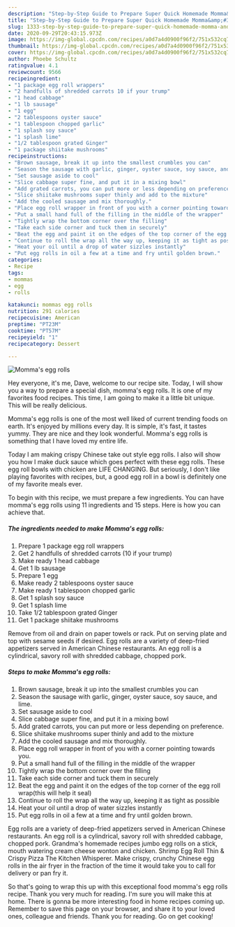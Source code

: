 ```yaml
---
description: "Step-by-Step Guide to Prepare Super Quick Homemade Momma&amp;#39;s egg rolls"
title: "Step-by-Step Guide to Prepare Super Quick Homemade Momma&amp;#39;s egg rolls"
slug: 1333-step-by-step-guide-to-prepare-super-quick-homemade-momma-and-39-s-egg-rolls
date: 2020-09-29T20:43:15.973Z
image: https://img-global.cpcdn.com/recipes/a0d7a4d0900f96f2/751x532cq70/mommas-egg-rolls-recipe-main-photo.jpg
thumbnail: https://img-global.cpcdn.com/recipes/a0d7a4d0900f96f2/751x532cq70/mommas-egg-rolls-recipe-main-photo.jpg
cover: https://img-global.cpcdn.com/recipes/a0d7a4d0900f96f2/751x532cq70/mommas-egg-rolls-recipe-main-photo.jpg
author: Phoebe Schultz
ratingvalue: 4.1
reviewcount: 9566
recipeingredient:
- "1 package egg roll wrappers"
- "2 handfulls of shredded carrots 10 if your trump"
- "1 head cabbage"
- "1 lb sausage"
- "1 egg"
- "2 tablespoons oyster sauce"
- "1 tablespoon chopped garlic"
- "1 splash soy sauce"
- "1 splash lime"
- "1/2 tablespoon grated Ginger"
- "1 package shiitake mushrooms"
recipeinstructions:
- "Brown sausage, break it up into the smallest crumbles you can"
- "Season the sausage with garlic, ginger, oyster sauce, soy sauce, and lime."
- "Set sausage aside to cool"
- "Slice cabbage super fine, and put it in a mixing bowl"
- "Add grated carrots, you can put more or less depending on preference."
- "Slice shiitake mushrooms super thinly and add to the mixture"
- "Add the cooled sausage and mix thoroughly."
- "Place egg roll wrapper in front of you with a corner pointing towards you."
- "Put a small hand full of the filling in the middle of the wrapper"
- "Tightly wrap the bottom corner over the filling"
- "Take each side corner and tuck them in securely"
- "Beat the egg and paint it on the edges of the top corner of the egg roll wrap(this will help it seal)"
- "Continue to roll the wrap all the way up, keeping it as tight as possible"
- "Heat your oil until a drop of water sizzles instantly"
- "Put egg rolls in oil a few at a time and fry until golden brown."
categories:
- Recipe
tags:
- mommas
- egg
- rolls

katakunci: mommas egg rolls 
nutrition: 291 calories
recipecuisine: American
preptime: "PT23M"
cooktime: "PT57M"
recipeyield: "1"
recipecategory: Dessert

---
```



![Momma&#39;s egg rolls](https://img-global.cpcdn.com/recipes/a0d7a4d0900f96f2/751x532cq70/mommas-egg-rolls-recipe-main-photo.jpg)

Hey everyone, it's me, Dave, welcome to our recipe site. Today, I will show you a way to prepare a special dish, momma&#39;s egg rolls. It is one of my favorites food recipes. This time, I am going to make it a little bit unique. This will be really delicious.

Momma&#39;s egg rolls is one of the most well liked of current trending foods on earth. It's enjoyed by millions every day. It is simple, it's fast, it tastes yummy. They are nice and they look wonderful. Momma&#39;s egg rolls is something that I have loved my entire life.

Today I am making crispy Chinese take out style egg rolls. I also will show you how I make duck sauce which goes perfect with these egg rolls. These egg roll bowls with chicken are LIFE CHANGING. But seriously, I don&#39;t like playing favorites with recipes, but, a good egg roll in a bowl is definitely one of my favorite meals ever.


To begin with this recipe, we must prepare a few ingredients. You can have momma&#39;s egg rolls using 11 ingredients and 15 steps. Here is how you can achieve that.

<!--inarticleads1-->

##### The ingredients needed to make Momma&#39;s egg rolls:

1. Prepare 1 package egg roll wrappers
1. Get 2 handfulls of shredded carrots (10 if your trump)
1. Make ready 1 head cabbage
1. Get 1 lb sausage
1. Prepare 1 egg
1. Make ready 2 tablespoons oyster sauce
1. Make ready 1 tablespoon chopped garlic
1. Get 1 splash soy sauce
1. Get 1 splash lime
1. Take 1/2 tablespoon grated Ginger
1. Get 1 package shiitake mushrooms


Remove from oil and drain on paper towels or rack. Put on serving plate and top with sesame seeds if desired. Egg rolls are a variety of deep-fried appetizers served in American Chinese restaurants. An egg roll is a cylindrical, savory roll with shredded cabbage, chopped pork. 

<!--inarticleads2-->

##### Steps to make Momma&#39;s egg rolls:

1. Brown sausage, break it up into the smallest crumbles you can
1. Season the sausage with garlic, ginger, oyster sauce, soy sauce, and lime.
1. Set sausage aside to cool
1. Slice cabbage super fine, and put it in a mixing bowl
1. Add grated carrots, you can put more or less depending on preference.
1. Slice shiitake mushrooms super thinly and add to the mixture
1. Add the cooled sausage and mix thoroughly.
1. Place egg roll wrapper in front of you with a corner pointing towards you.
1. Put a small hand full of the filling in the middle of the wrapper
1. Tightly wrap the bottom corner over the filling
1. Take each side corner and tuck them in securely
1. Beat the egg and paint it on the edges of the top corner of the egg roll wrap(this will help it seal)
1. Continue to roll the wrap all the way up, keeping it as tight as possible
1. Heat your oil until a drop of water sizzles instantly
1. Put egg rolls in oil a few at a time and fry until golden brown.


Egg rolls are a variety of deep-fried appetizers served in American Chinese restaurants. An egg roll is a cylindrical, savory roll with shredded cabbage, chopped pork. Grandma&#39;s homemade recipes jumbo egg rolls on a stick, mouth watering cream cheese wonton and chicken. Shrimp Egg Roll Thin &amp; Crispy Pizza The Kitchen Whisperer. Make crispy, crunchy Chinese egg rolls in the air fryer in the fraction of the time it would take you to call for delivery or pan fry it. 

So that's going to wrap this up with this exceptional food momma&#39;s egg rolls recipe. Thank you very much for reading. I'm sure you will make this at home. There is gonna be more interesting food in home recipes coming up. Remember to save this page on your browser, and share it to your loved ones, colleague and friends. Thank you for reading. Go on get cooking!
